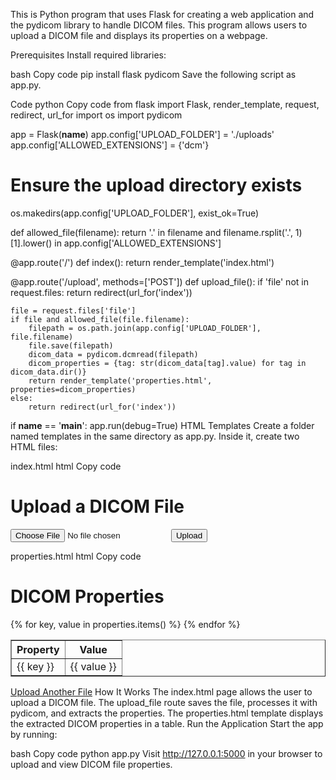 This is Python program that uses Flask for creating a web application and the pydicom library to handle DICOM files. This program allows users to upload a DICOM file and displays its properties on a webpage.

Prerequisites
Install required libraries:

bash
Copy code
pip install flask pydicom
Save the following script as app.py.

Code
python
Copy code
from flask import Flask, render_template, request, redirect, url_for
import os
import pydicom

app = Flask(__name__)
app.config['UPLOAD_FOLDER'] = './uploads'
app.config['ALLOWED_EXTENSIONS'] = {'dcm'}

# Ensure the upload directory exists
os.makedirs(app.config['UPLOAD_FOLDER'], exist_ok=True)

def allowed_file(filename):
    return '.' in filename and filename.rsplit('.', 1)[1].lower() in app.config['ALLOWED_EXTENSIONS']

@app.route('/')
def index():
    return render_template('index.html')

@app.route('/upload', methods=['POST'])
def upload_file():
    if 'file' not in request.files:
        return redirect(url_for('index'))

    file = request.files['file']
    if file and allowed_file(file.filename):
        filepath = os.path.join(app.config['UPLOAD_FOLDER'], file.filename)
        file.save(filepath)
        dicom_data = pydicom.dcmread(filepath)
        dicom_properties = {tag: str(dicom_data[tag].value) for tag in dicom_data.dir()}
        return render_template('properties.html', properties=dicom_properties)
    else:
        return redirect(url_for('index'))

if __name__ == '__main__':
    app.run(debug=True)
HTML Templates
Create a folder named templates in the same directory as app.py. Inside it, create two HTML files:

index.html
html
Copy code
<!DOCTYPE html>
<html lang="en">
<head>
    <meta charset="UTF-8">
    <meta name="viewport" content="width=device-width, initial-scale=1.0">
    <title>DICOM Uploader</title>
</head>
<body>
    <h1>Upload a DICOM File</h1>
    <form action="/upload" method="post" enctype="multipart/form-data">
        <input type="file" name="file" accept=".dcm">
        <button type="submit">Upload</button>
    </form>
</body>
</html>
properties.html
html
Copy code
<!DOCTYPE html>
<html lang="en">
<head>
    <meta charset="UTF-8">
    <meta name="viewport" content="width=device-width, initial-scale=1.0">
    <title>DICOM Properties</title>
</head>
<body>
    <h1>DICOM Properties</h1>
    <table border="1">
        <thead>
            <tr>
                <th>Property</th>
                <th>Value</th>
            </tr>
        </thead>
        <tbody>
            {% for key, value in properties.items() %}
            <tr>
                <td>{{ key }}</td>
                <td>{{ value }}</td>
            </tr>
            {% endfor %}
        </tbody>
    </table>
    <a href="/">Upload Another File</a>
</body>
</html>
How It Works
The index.html page allows the user to upload a DICOM file.
The upload_file route saves the file, processes it with pydicom, and extracts the properties.
The properties.html template displays the extracted DICOM properties in a table.
Run the Application
Start the app by running:

bash
Copy code
python app.py
Visit http://127.0.0.1:5000 in your browser to upload and view DICOM file properties.
